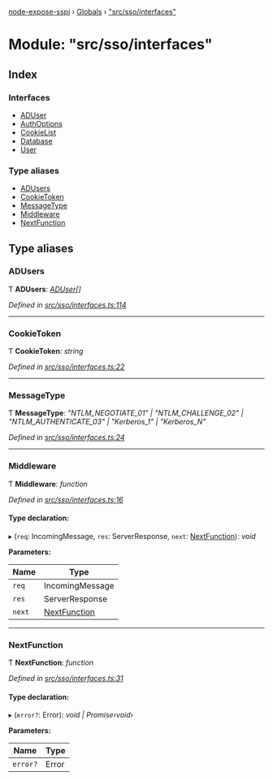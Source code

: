 [node-expose-sspi](../README.md) › [Globals](../globals.md) › ["src/sso/interfaces"](_src_sso_interfaces_.md)

# Module: "src/sso/interfaces"

## Index

### Interfaces

* [ADUser](../interfaces/_src_sso_interfaces_.aduser.md)
* [AuthOptions](../interfaces/_src_sso_interfaces_.authoptions.md)
* [CookieList](../interfaces/_src_sso_interfaces_.cookielist.md)
* [Database](../interfaces/_src_sso_interfaces_.database.md)
* [User](../interfaces/_src_sso_interfaces_.user.md)

### Type aliases

* [ADUsers](_src_sso_interfaces_.md#adusers)
* [CookieToken](_src_sso_interfaces_.md#cookietoken)
* [MessageType](_src_sso_interfaces_.md#messagetype)
* [Middleware](_src_sso_interfaces_.md#middleware)
* [NextFunction](_src_sso_interfaces_.md#nextfunction)

## Type aliases

###  ADUsers

Ƭ **ADUsers**: *[ADUser](../interfaces/_src_sso_interfaces_.aduser.md)[]*

*Defined in [src/sso/interfaces.ts:114](https://github.com/jlguenego/node-expose-sspi/blob/cdfba3e/src/sso/interfaces.ts#L114)*

___

###  CookieToken

Ƭ **CookieToken**: *string*

*Defined in [src/sso/interfaces.ts:22](https://github.com/jlguenego/node-expose-sspi/blob/cdfba3e/src/sso/interfaces.ts#L22)*

___

###  MessageType

Ƭ **MessageType**: *"NTLM_NEGOTIATE_01" | "NTLM_CHALLENGE_02" | "NTLM_AUTHENTICATE_03" | "Kerberos_1" | "Kerberos_N"*

*Defined in [src/sso/interfaces.ts:24](https://github.com/jlguenego/node-expose-sspi/blob/cdfba3e/src/sso/interfaces.ts#L24)*

___

###  Middleware

Ƭ **Middleware**: *function*

*Defined in [src/sso/interfaces.ts:16](https://github.com/jlguenego/node-expose-sspi/blob/cdfba3e/src/sso/interfaces.ts#L16)*

#### Type declaration:

▸ (`req`: IncomingMessage, `res`: ServerResponse, `next`: [NextFunction](_src_sso_interfaces_.md#nextfunction)): *void*

**Parameters:**

Name | Type |
------ | ------ |
`req` | IncomingMessage |
`res` | ServerResponse |
`next` | [NextFunction](_src_sso_interfaces_.md#nextfunction) |

___

###  NextFunction

Ƭ **NextFunction**: *function*

*Defined in [src/sso/interfaces.ts:31](https://github.com/jlguenego/node-expose-sspi/blob/cdfba3e/src/sso/interfaces.ts#L31)*

#### Type declaration:

▸ (`error?`: Error): *void | Promise‹void›*

**Parameters:**

Name | Type |
------ | ------ |
`error?` | Error |
